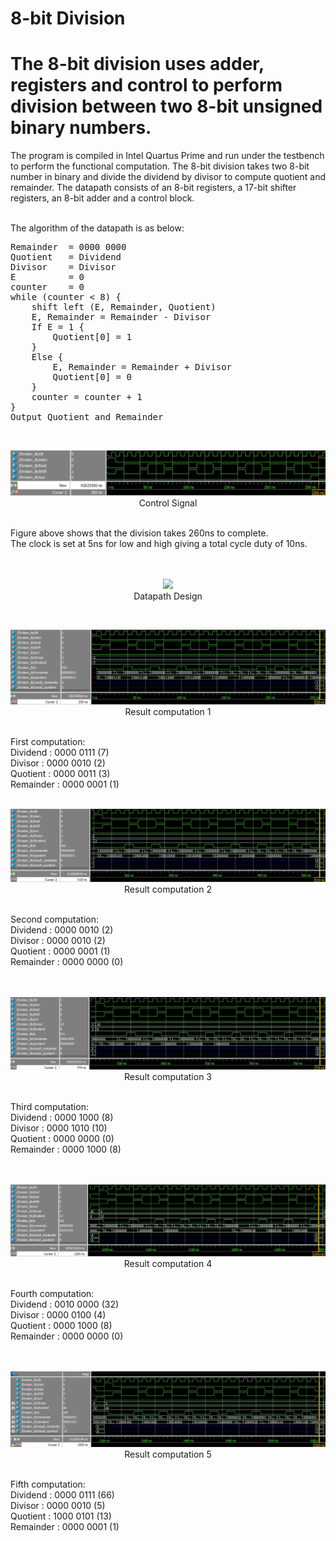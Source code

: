 # 8-bit Division
# The 8-bit division uses adder, registers and control to perform division between two 8-bit unsigned binary numbers.

The program is compiled in Intel Quartus Prime and run under the testbench to perform the functional computation.
The 8-bit division takes two 8-bit number in binary and divide the dividend by divisor to compute quotient and remainder.
The datapath consists of an 8-bit registers, a 17-bit shifter registers, an 8-bit adder and a control block.
<br /><br />

The algorithm of the datapath is as below: <br />
<pre>
Remainder  = 0000 0000
Quotient   = Dividend
Divisor    = Divisor
E          = 0
counter    = 0
while (counter < 8) {
    shift left (E, Remainder, Quotient)
    E, Remainder = Remainder - Divisor
    If E = 1 {
        Quotient[0] = 1
    }
    Else {
        E, Remainder = Remainder + Divisor
        Quotient[0] = 0
    } 
    counter = counter + 1
}
Output Quotient and Remainder
</pre>
<br />

<p align="center">
  <img src="Sources/2. Control Signal.jpg"><br />
  Control Signal
</p>
<br />
Figure above shows that the division takes 260ns to complete.<br />
The clock is set at 5ns for low and high giving a total cycle duty of 10ns.<br /><br />

<br />
<p align="center">
  <img src="Sources/1. Datapath Design.jpg"><br />
  Datapath Design
</p>

<br />
<p align="center">
  <img src="Sources/3. Result 1.jpg"/><br />
  Result computation 1
</p>
<br />
First computation:<br />
Dividend  : 0000 0111 (7) <br />
Divisor   : 0000 0010 (2) <br />
Quotient  : 0000 0011 (3) <br />
Remainder : 0000 0001 (1) <br />

<br />
<p align="center">
  <img src="Sources/4. Result 2.jpg"/><br />
  Result computation 2
</p>
<br />
Second computation:<br />
Dividend  : 0000 0010 (2) <br />
Divisor   : 0000 0010 (2) <br />
Quotient  : 0000 0001 (1) <br />
Remainder : 0000 0000 (0) <br />
<br />

<br />
<p align="center">
  <img src="Sources/5. Result 3.jpg"/><br />
  Result computation 3
</p>
<br />
Third computation:<br />
Dividend  : 0000 1000 (8) <br />
Divisor   : 0000 1010 (10) <br />
Quotient  : 0000 0000 (0) <br />
Remainder : 0000 1000 (8) <br />
<br />

<br />
<p align="center">
  <img src="Sources/6. Result 4.jpg"/><br />
  Result computation 4
</p>
<br />
Fourth computation:<br />
Dividend  : 0010 0000 (32) <br />
Divisor   : 0000 0100 (4) <br />
Quotient  : 0000 1000 (8) <br />
Remainder : 0000 0000 (0) <br />
<br />

<br />
<p align="center">
  <img src="Sources/7. Result 5.jpg"/><br />
  Result computation 5
</p>
<br />
Fifth computation:<br />
Dividend  : 0000 0111 (66) <br />
Divisor   : 0000 0010 (5) <br />
Quotient  : 1000 0101 (13) <br />
Remainder : 0000 0001 (1) <br />
<br />
